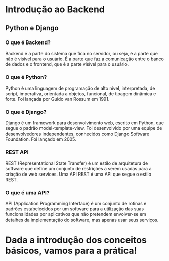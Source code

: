 # Introdução ao Backend

## Python e Django

### O que é Backend?

Backend é a parte do sistema que fica no servidor, ou seja, é a parte que não é visível para o usuário. É a parte que faz a comunicação entre o banco de dados e o frontend, que é a parte visível para o usuário.

### O que é Python?

Python é uma linguagem de programação de alto nível, interpretada, de script, imperativa, orientada a objetos, funcional, de tipagem dinâmica e forte. Foi lançada por Guido van Rossum em 1991.

### O que é Django?

Django é um framework para desenvolvimento web, escrito em Python, que segue o padrão model-template-view. Foi desenvolvido por uma equipe de desenvolvedores independentes, conhecidos como Django Software Foundation. Foi lançado em 2005.

### REST API

REST (Representational State Transfer) é um estilo de arquitetura de software que define um conjunto de restrições a serem usadas para a criação de web services. Uma API REST é uma API que segue o estilo REST.

### O que é uma API?

API (Application Programming Interface) é um conjunto de rotinas e padrões estabelecidos por um software para a utilização das suas funcionalidades por aplicativos que não pretendem envolver-se em detalhes da implementação do software, mas apenas usar seus serviços.


# Dada a introdução dos conceitos básicos, vamos para a prática!